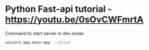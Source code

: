 # Python Fast-api tutorial - https://youtu.be/0sOvCWFmrtA

Command to start server in dev mode:

```sh
uvicorn app.main:app --reload
```

